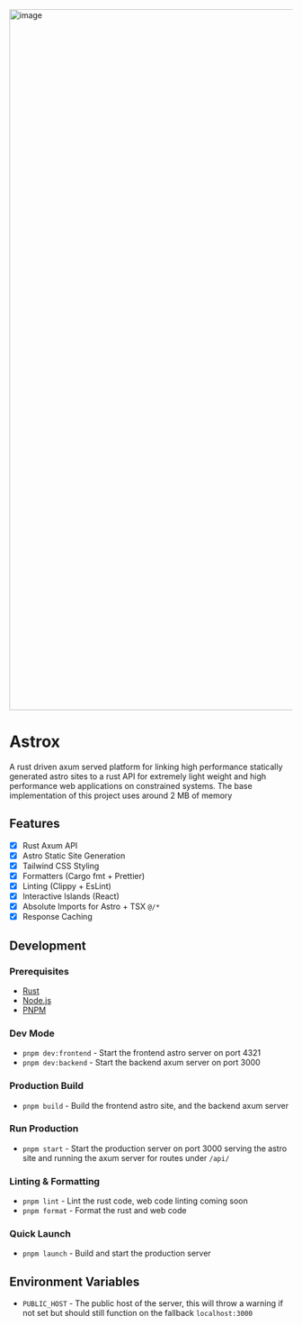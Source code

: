 <img width="1245" alt="image" src="https://github.com/versecafe/astrox/assets/147033096/197107a3-1abc-4c05-86d0-429431388c5d">

# Astrox

A rust driven axum served platform for linking high performance statically generated astro sites to a rust API for extremely light weight and high performance web applications on constrained systems. The base implementation of this project uses around 2 MB of memory

## Features

- [x] Rust Axum API
- [x] Astro Static Site Generation
- [x] Tailwind CSS Styling
- [x] Formatters (Cargo fmt + Prettier)
- [x] Linting (Clippy + EsLint)
- [x] Interactive Islands (React)
- [x] Absolute Imports for Astro + TSX `@/*`
- [x] Response Caching

## Development

### Prerequisites

- [Rust](https://www.rust-lang.org/tools/install)
- [Node.js](https://nodejs.org/en/download/)
- [PNPM](https://pnpm.io/installation)

### Dev Mode

- `pnpm dev:frontend` - Start the frontend astro server on port 4321
- `pnpm dev:backend` - Start the backend axum server on port 3000

### Production Build

- `pnpm build` - Build the frontend astro site, and the backend axum server

### Run Production

- `pnpm start` - Start the production server on port 3000 serving the astro site and running the axum server for routes under `/api/`

### Linting & Formatting

- `pnpm lint` - Lint the rust code, web code linting coming soon
- `pnpm format` - Format the rust and web code

### Quick Launch

- `pnpm launch` - Build and start the production server

## Environment Variables

- `PUBLIC_HOST` - The public host of the server, this will throw a warning if not set but should still function on the fallback `localhost:3000`
